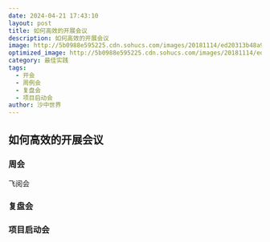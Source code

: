 ```yaml
---
date: 2024-04-21 17:43:10
layout: post
title: 如何高效的开展会议
description: 如何高效的开展会议
image: http://5b0988e595225.cdn.sohucs.com/images/20181114/ed20313b48a94c82b3b82d87fcebea03.jpeg
optimized_image: http://5b0988e595225.cdn.sohucs.com/images/20181114/ed20313b48a94c82b3b82d87fcebea03.jpeg
category: 最佳实践
tags:
  - 开会
  - 周例会
  - 复盘会
  - 项目启动会
author: 沙中世界
---
```


## 如何高效的开展会议

### 周会
飞阅会

### 复盘会

### 项目启动会

